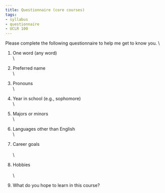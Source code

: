 ```yaml
---
title: Questionnaire (core courses)
tags:
- syllabus
- questionnaire
- UCLR 100
---
```

Please complete the following questionnaire to help me get to know you.
\

1. One word (any word)
\
\

1. Preferred name
\
\

1. Pronouns
\
\

1. Year in school (e.g., sophomore)
\
\

1. Majors or minors
\
\

1. Languages other than English
\
\

1. Career goals
\
\
\

1. Hobbies
\
\
\

1. What do you hope to learn in this course?
